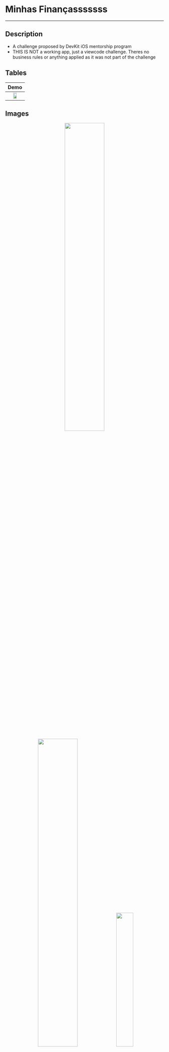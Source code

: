 # Minhas Finançasssssss
---
## Description
- A challenge proposed by DevKit iOS mentorship program
- THIS IS NOT a working app, just a viewcode challenge. Theres no business rules or anything applied as it was not part of the challenge


## Tables

| Demo												      |
| :---:                                                   |
| <img src="https://github.com/gaspar-d/DevKit-MinhasFinancas/Resources/Images/Devi-kit-Minhas-Financas.gif" width="50%" /> |   


## Images

<p float="left" align="center" />
<img src="https://github.com/gaspar-d/DevKit-MinhasFinancas/blob/main/DevKit-MinhasFinancas/Resources/Home.png" width="50%" />
<img src="https://github.com/gaspar-d/DevKit-MinhasFinancas/Resources/Images/Expenses.png" width="50%" />
<img src=:"https://urltoimage.gif" width="33%" />
<p/>

<!--Don't know why this images dind't appeared-->
